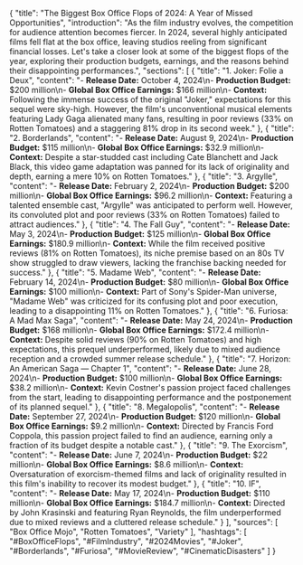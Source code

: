 {
  "title": "The Biggest Box Office Flops of 2024: A Year of Missed Opportunities",
  "introduction": "As the film industry evolves, the competition for audience attention becomes fiercer. In 2024, several highly anticipated films fell flat at the box office, leaving studios reeling from significant financial losses. Let's take a closer look at some of the biggest flops of the year, exploring their production budgets, earnings, and the reasons behind their disappointing performances.",
  "sections": [
    {
      "title": "1. Joker: Folie a Deux",
      "content": "- **Release Date:** October 4, 2024\n- **Production Budget:** $200 million\n- **Global Box Office Earnings:** $166 million\n- **Context:** Following the immense success of the original \"Joker,\" expectations for this sequel were sky-high. However, the film's unconventional musical elements featuring Lady Gaga alienated many fans, resulting in poor reviews (33% on Rotten Tomatoes) and a staggering 81% drop in its second week."
    },
    {
      "title": "2. Borderlands",
      "content": "- **Release Date:** August 9, 2024\n- **Production Budget:** $115 million\n- **Global Box Office Earnings:** $32.9 million\n- **Context:** Despite a star-studded cast including Cate Blanchett and Jack Black, this video game adaptation was panned for its lack of originality and depth, earning a mere 10% on Rotten Tomatoes."
    },
    {
      "title": "3. Argylle",
      "content": "- **Release Date:** February 2, 2024\n- **Production Budget:** $200 million\n- **Global Box Office Earnings:** $96.2 million\n- **Context:** Featuring a talented ensemble cast, \"Argylle\" was anticipated to perform well. However, its convoluted plot and poor reviews (33% on Rotten Tomatoes) failed to attract audiences."
    },
    {
      "title": "4. The Fall Guy",
      "content": "- **Release Date:** May 3, 2024\n- **Production Budget:** $125 million\n- **Global Box Office Earnings:** $180.9 million\n- **Context:** While the film received positive reviews (81% on Rotten Tomatoes), its niche premise based on an 80s TV show struggled to draw viewers, lacking the franchise backing needed for success."
    },
    {
      "title": "5. Madame Web",
      "content": "- **Release Date:** February 14, 2024\n- **Production Budget:** $80 million\n- **Global Box Office Earnings:** $100 million\n- **Context:** Part of Sony's Spider-Man universe, \"Madame Web\" was criticized for its confusing plot and poor execution, leading to a disappointing 11% on Rotten Tomatoes."
    },
    {
      "title": "6. Furiosa: A Mad Max Saga",
      "content": "- **Release Date:** May 24, 2024\n- **Production Budget:** $168 million\n- **Global Box Office Earnings:** $172.4 million\n- **Context:** Despite solid reviews (90% on Rotten Tomatoes) and high expectations, this prequel underperformed, likely due to mixed audience reception and a crowded summer release schedule."
    },
    {
      "title": "7. Horizon: An American Saga — Chapter 1",
      "content": "- **Release Date:** June 28, 2024\n- **Production Budget:** $100 million\n- **Global Box Office Earnings:** $38.2 million\n- **Context:** Kevin Costner's passion project faced challenges from the start, leading to disappointing performance and the postponement of its planned sequel."
    },
    {
      "title": "8. Megalopolis",
      "content": "- **Release Date:** September 27, 2024\n- **Production Budget:** $120 million\n- **Global Box Office Earnings:** $9.2 million\n- **Context:** Directed by Francis Ford Coppola, this passion project failed to find an audience, earning only a fraction of its budget despite a notable cast."
    },
    {
      "title": "9. The Exorcism",
      "content": "- **Release Date:** June 7, 2024\n- **Production Budget:** $22 million\n- **Global Box Office Earnings:** $8.6 million\n- **Context:** Oversaturation of exorcism-themed films and lack of originality resulted in this film's inability to recover its modest budget."
    },
    {
      "title": "10. IF",
      "content": "- **Release Date:** May 17, 2024\n- **Production Budget:** $110 million\n- **Global Box Office Earnings:** $184.7 million\n- **Context:** Directed by John Krasinski and featuring Ryan Reynolds, the film underperformed due to mixed reviews and a cluttered release schedule."
    }
  ],
  "sources": [
    "Box Office Mojo",
    "Rotten Tomatoes",
    "Variety"
  ],
  "hashtags": [
    "#BoxOfficeFlops",
    "#FilmIndustry",
    "#2024Movies",
    "#Joker",
    "#Borderlands",
    "#Furiosa",
    "#MovieReview",
    "#CinematicDisasters"
  ]
}